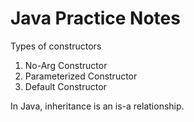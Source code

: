 # Java Practice Notes

Types of constructors

1. No-Arg Constructor
1. Parameterized Constructor
1. Default Constructor

In Java, inheritance is an is-a relationship.
